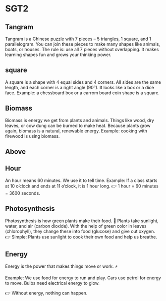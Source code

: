 # SGT2

## Tangram

Tangram is a Chinese puzzle with 7 pieces – 5 triangles, 1 square, and 1 parallelogram. You can join these pieces to make many shapes like animals, boats, or houses. The rule is: use all 7 pieces without overlapping. It makes learning shapes fun and grows your thinking power.

## square

A square is a shape with 4 equal sides and 4 corners. All sides are the same length, and each corner is a right angle (90°). It looks like a box or a dice face. Example: a chessboard box or a carrom board coin shape is a square.

## Biomass

Biomass is energy we get from plants and animals. Things like wood, dry leaves, or cow dung can be burned to make heat. Because plants grow again, biomass is a natural, renewable energy. Example: cooking with firewood is using biomass.

## Above


## Hour

An hour means 60 minutes. We use it to tell time.
Example: If a class starts at 10 o’clock and ends at 11 o’clock, it is 1 hour long.
👉 1 hour = 60 minutes = 3600 seconds.

## Photosynthesis

Photosynthesis is how green plants make their food. 🌱
Plants take sunlight, water, and air (carbon dioxide). With the help of green color in leaves (chlorophyll), they change these into food (glucose) and give out oxygen.
👉 Simple: Plants use sunlight to cook their own food and help us breathe.

## Energy

Energy is the power that makes things move or work. ⚡

Example: We use food for energy to run and play. Cars use petrol for energy to move. Bulbs need electrical energy to glow.

👉 Without energy, nothing can happen.